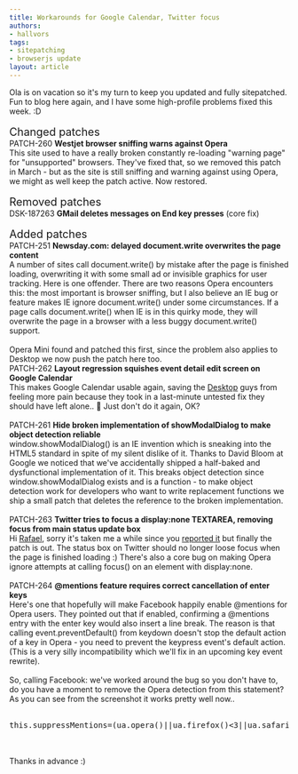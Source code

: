```yaml
---
title: Workarounds for Google Calendar, Twitter focus
authors:
- hallvors
tags:
- sitepatching
- browserjs update
layout: article
---
```

Ola is on vacation so it&#39;s my turn to keep you updated and fully sitepatched. Fun to blog here again, and I have some high-profile problems fixed this week. :D <br/><br/><span style="font-size: 140%">Changed patches</span><br/>PATCH-260	<strong>Westjet browser sniffing warns against Opera</strong> <br/>This site used to have a really broken constantly re-loading &quot;warning page&quot; for &quot;unsupported&quot; browsers. They&#39;ve fixed that, so we removed this patch in March - but as the site is still sniffing and warning against using Opera, we might as well keep the patch active. Now restored.<br/><br/><span style="font-size: 140%">Removed patches</span><br/>DSK-187263 <strong>GMail deletes messages on End key presses</strong> (core fix)<br/><br/><span style="font-size: 140%">Added patches</span><br/>PATCH-251 <strong>Newsday.com: delayed document.write overwrites the page content</strong><br/>A number of sites call document.write() by mistake after the page is finished loading, overwriting it with some small ad or invisible graphics for user tracking. Here is one offender. There are two reasons Opera encounters this: the most important is browser sniffing, but I also believe an IE bug or feature makes IE ignore document.write() under some circumstances. If a page calls document.write() when IE is in this quirky mode, they will overwrite the page in a browser with a less buggy document.write() support. <br/><br/>Opera Mini found and patched this first, since the problem also applies to Desktop we now push the patch here too.<br/><span class='imgright'><img alt='' src='http://files.myopera.com/hallvors/blog/gcal.jpg' /></span> <br/>PATCH-262	<strong>Layout regression squishes event detail edit screen on Google Calendar</strong><br/>This makes Google Calendar usable again, saving the <a href="/desktopteam/" target="_blank">Desktop</a> guys from feeling more pain because they took in a last-minute untested fix they should have left alone.. :angel: Just don&#39;t do it again, OK?<br/><br/>PATCH-261	<strong>Hide broken implementation of showModalDialog to make object detection reliable</strong><br/>window.showModalDialog() is an IE invention which is sneaking into the HTML5 standard in spite of my silent dislike of it. Thanks to David Bloom at Google we noticed that we&#39;ve accidentally shipped a half-baked and dysfunctional implementation of it. This breaks object detection since window.showModalDialog exists and is a function - to make object detection work for developers who want to write replacement functions we ship a small patch that deletes the reference to the broken implementation.<br/><br/>PATCH-263	<strong>Twitter tries to focus a display:none TEXTAREA, removing focus from main status update box</strong><br/>Hi <a href="/rafaelluik/" target="_blank">Rafael</a>, sorry it&#39;s taken me a while since you <a href="http://my.opera.com/sitepatching/blog/show.dml/11250621#comment28051351" target="_blank">reported it</a> but finally the patch is out. The status box on Twitter should no longer loose focus when the page is finished loading :) There&#39;s also a core bug on making Opera ignore attempts at calling focus() on an element with display:none.<br/><br/><span class='imgright'><img alt='' src='http://files.myopera.com/hallvors/blog/fb-mentions.jpg' /></span> <br/>PATCH-264 <strong>@mentions feature requires correct cancellation of enter keys</strong><br/>Here&#39;s one that hopefully will make Facebook happily enable @mentions for Opera users. They pointed out that if enabled, confirming a @mentions entry with the enter key would also insert a line break. The reason is that calling event.preventDefault() from keydown doesn&#39;t stop the default action of a key in Opera - you need to prevent the keypress event&#39;s default action. (This is a very silly incompatibility which we&#39;ll fix in an upcoming key event rewrite).<br/><br/>So, calling Facebook: we&#39;ve worked around the bug so you don&#39;t have to, do you have a moment to remove the Opera detection from this statement? As you can see from the screenshot it works pretty well now..<br/><br/><pre>this.suppressMentions=(ua.opera()||ua.firefox()&lt;3||ua.safariPreWebkit()||ua.iphone());</pre><br/><br/>Thanks in advance :)
